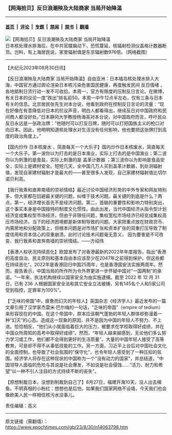 ### 【网海拾贝】反日浪潮殃及大陆商家 当局开始降温

---

#### [首页](../../../..?n14063798) &nbsp;|&nbsp; [评论](../../../../../epoch-comment?n14063798) &nbsp;|&nbsp; [专题](../../../../../epoch-special?n14063798) &nbsp;|&nbsp; [禁闻](../../../../../epoch-news?n14063798) &nbsp;|&nbsp; [禁书](../../../../../books?n14063798) &nbsp;|&nbsp; [翻墙](https://github.com/gfw-breaker/nogfw/blob/master/README.md?n14063798)


<div><img alt="【网海拾贝】反日浪潮殃及大陆商家 当局开始降温" class="attachment-djy_600_400 size-djy_600_400 wp-post-image" src="https://i.epochtimes.com/assets/uploads/2023/08/id14063493-Collage-Maker-29-Aug-2023-07-59-PM-9256.jpg"/>
<div class="caption">
 日本核处理水排海后，在中共官媒煽动下，恐慌蔓延，核辐射检测仪盖格计数器断货。岂料，有上海居民说，家里辐射值是东京辐射数976倍。（网络截图）
</div></div><hr/><div class="post_content" id="artbody" itemprop="articleBody">
 <!-- article content begin -->
 <p>
  【大纪元2023年08月30日讯】
 </p>
 <p>
  【反日浪潮殃及大陆商家 当局开始降温】自由亚洲：日本福岛核处理水排入大海，中国官方通过舆论渲染日本核污染危害国民健康，再度触发民间
  <ok href="https://www.epochtimes.com/gb/tag/%E5%8F%8D%E6%97%A5%E6%83%85%E7%BB%AA.html">
   反日情绪
  </ok>
  ，各地抵制日货行动一发不可收拾。本周一，官方有限度的压制反日言论。在微博，有关日本的议论一度“跌出”排名前50。本周一中午12点半左右，仅有三条与日本有关的信息。北京居民张先生对本台说，他看到政府在控制反日言论的流量：“现在好像在有意降低对日本的抗议声音，明白人都看得出，继续反日对中国政府和民间商人都没好处。”日本静冈大学教授杨海英对本台说，对中国政府而言，呼吁民众反日永远是一张政治牌：“他随时可以打反日牌，随时可以打把国族主义的枪口对向日本。因此，他明明知道核处理水对生活没有任何影响，他也要把这张牌打到高度的政治角度上。”
 </p>
 <p>
  【国内炒作
  <ok href="https://www.epochtimes.com/gb/tag/%E6%97%A5%E6%9C%AC%E6%A0%B8%E5%BA%9F%E6%B0%B4.html">
   日本核废水
  </ok>
  ，简直每天一个大乐子】国内炒作日本核废水，简直每天一个大乐子。第一波你以为打击的是日本渔业，实际上打击的是中国渔业；第二波你以为刺激的是食盐，实际上刺激的是
  <ok href="https://www.epochtimes.com/gb/tag/%E7%9B%96%E9%9D%A9%E8%AE%A1%E6%95%B0%E5%99%A8.html">
   盖革计数器
  </ok>
  ；第三波你以为影响是食品安全，实际上是建材安全。短短几天，全中国几万人买到盖革计数器，到处测辐射值，发现自家建材辐射才是最大的——甚至很多人发现，自己家建材辐射值比切尔诺贝利高。
 </p>
 <p>
  【我行我素和直奔南墙的崇祯情结】最近讨论中国经济形势的中外专家和网友特别多，但大家都在回避最关键的问题，纠缠于技术问题。最关键的到底是什么？两点，第一，经济增长首先不是经济问题。第二，首脑的重要性和影响力特别突出，这个事实本身是中国独特的制度文化惯性。由此出发，当代中国经济从指令型计划经济变成集权型市场经济，但由于非限任问题，集权宽松市场经济已经变成集权高压市场经济，当下的经济困境都是新体制导致的问题。大家把重点放在财政货币、内需房地和分配政策上，但根本问题是对市场扩张和资本扩张的双重打压导致了制度信用和资本信心的双重崩溃。此时讨论技术问题毫无意义， 因为要害是不可改变、我行我素和直奔南墙的崇祯情结。——方绍伟
 </p>
 <p>
  【香港人权状况持续恶化】欧盟发布了对香港最新的2022年年度报告，指出“香港的高度自治、民主原则和基本自由本应该至少在2047年之前得到保护，但这些都在持续恶化”。2022年是香港回归中国25周年，也是香港国安法实施两周年。然而，报告表示，中国当局的所作所为令外界更进一步怀疑中国对“一国两制”的承诺。“一年来，执法机构继续以国家安全为由实施逮捕。截至 2022 年 12 月 31 日，已有 236 人根据国家安全法和其它安全立法被捕，另有145名个人和5家公司受到指控，定罪率为100%”。
 </p>
 <p>
  【“乏味的帝国”中，疲惫而幻灭的年轻人】英国杂志《经济学人》最近发布的一篇文章引用了汉学家杰雷米·巴尔梅的一句话，“乏味的帝国”（empire of tedium）来形容现在的中国。在这个帝国中，原本应该朝气蓬勃的年轻人群体却弥漫着一种“幻灭”的心态。造成这一现象的原因，并不是因为中国的年轻人不努力、不上进。恰恰相反，“他们从小就面临着巨大的压力，被要求在学校取得好成绩，并在中国众所周知的高考中取得好成绩”。然而，“年轻人越来越感到，无论他们多么努力学习或工作，他们都不会得到更好的生活质量”。大量的中国年轻人接受了高等教育，可是却不得不从事低技能的工作。另一方面，习近平上台后对中国社会文化的全面控制，也导致了社会氛围的“保守化”，也令年轻人感受到了一种压抑的氛围。经济学人将存在这种现状的中国称为一个“没有动力的国家”，并总结道，“中国领导人面临的危险与其说是社会爆发，不如说是社会侵蚀……“活力、耐力和希望”以一种不引人注目的方式持续不断的丧失”。
 </p>
 <p>
  【原想制裁日本，没想到制裁到自己了】8月27日，福建开海10天，没人出去捕鱼。不明真相的小粉红：想想也是后怕，如果我们国家网络不设墙，今天我们也会像欧美人民一样相信核污水没事儿。
 </p>
 <p>
  责任编辑：高义
 </p>
 <!-- article content end -->
 <div id="below_article_ad">
 </div>
</div>


---

原文链接（需翻墙）：https://www.epochtimes.com/gb/23/8/30/n14063798.htm